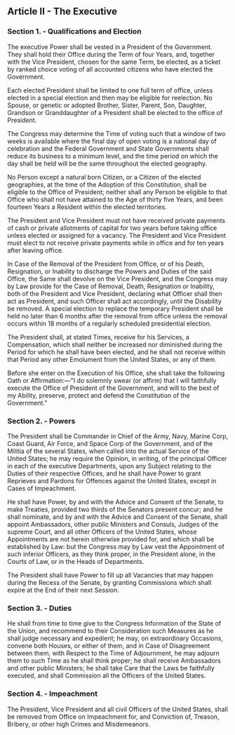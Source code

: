 
## Article II - The Executive

### Section 1. - Qualifications and Election

The executive Power shall be vested in a President of the Government. They shall hold their Office during the Term of four Years, and, together with the Vice President, chosen for the same Term, be elected, as a ticket by ranked choice voting of all accounted citizens who have elected the Government.

Each elected President shall be limited to one full term of office, unless elected in a special election and then may be eligible for reelection.  No Spouse, or genetic or adopted Brother, Sister, Parent, Son, Daughter, Grandson or Granddaughter of a President shall be elected to the office of President.

The Congress may determine the Time of voting such that a window of two weeks is available where the final day of open voting is a national day of celebration and the Federal Government and State Governments shall reduce its business to a minimum level, and the time period on which the day shall be held will be the same throughout the elected geography.

No Person except a natural born Citizen, or a Citizen of the elected geographies, at the time of the Adoption of this Constitution, shall be eligible to the Office of President; neither shall any Person be eligible to that Office who shall not have attained to the Age of thirty five Years, and been fourteen Years a Resident within the elected territories.

The President and Vice President must not have received private payments of cash or private allotments of capital for two years before taking office unless elected or assigned for a vacancy.  The President and Vice President  must elect to not receive private payments while in office and for ten years after leaving office.

In Case of the Removal of the President from Office, or of his Death, Resignation, or Inability to discharge the Powers and Duties of the said Office, the Same shall devolve on the Vice President, and the Congress may by Law provide for the Case of Removal, Death, Resignation or Inability, both of the President and Vice President, declaring what Officer shall then act as President, and such Officer shall act accordingly, until the Disability be removed.  A special election to replace the temporary President shall be held no later than 6 months after the removal from office unless the removal occurs within 18 months of a regularly scheduled presidential election.

The President shall, at stated Times, receive for his Services, a Compensation, which shall neither be increased nor diminished during the Period for which he shall have been elected, and he shall not receive within that Period any other Emolument from the United States, or any of them.

Before she enter on the Execution of his Office, she shall take the following Oath or Affirmation:—"I do solemnly swear (or affirm) that I will faithfully execute the Office of President of the Government, and will to the best of my Ability, preserve, protect and defend the Constitution of the Government."

### Section 2. - Powers

The President shall be Commander in Chief of the Army, Navy, Marine Corp, Coast Guard, Air Force, and Space Corp of the Government, and of the Militia of the several States, when called into the actual Service of the United States; he may require the Opinion, in writing, of the principal Officer in each of the executive Departments, upon any Subject relating to the Duties of their respective Offices, and he shall have Power to grant Reprieves and Pardons for Offences against the United States, except in Cases of Impeachment.

He shall have Power, by and with the Advice and Consent of the Senate, to make Treaties, provided two thirds of the Senators present concur; and he shall nominate, and by and with the Advice and Consent of the Senate, shall appoint Ambassadors, other public Ministers and Consuls, Judges of the supreme Court, and all other Officers of the United States, whose Appointments are not herein otherwise provided for, and which shall be established by Law: but the Congress may by Law vest the Appointment of such inferior Officers, as they think proper, in the President alone, in the Courts of Law, or in the Heads of Departments.

The President shall have Power to fill up all Vacancies that may happen during the Recess of the Senate, by granting Commissions which shall expire at the End of their next Session.

### Section 3. - Duties

He shall from time to time give to the Congress Information of the State of the Union, and recommend to their Consideration such Measures as he shall judge necessary and expedient; he may, on extraordinary Occasions, convene both Houses, or either of them, and in Case of Disagreement between them, with Respect to the Time of Adjournment, he may adjourn them to such Time as he shall think proper; he shall receive Ambassadors and other public Ministers; he shall take Care that the Laws be faithfully executed, and shall Commission all the Officers of the United States.

### Section 4. - Impeachment

The President, Vice President and all civil Officers of the United States, shall be removed from Office on Impeachment for, and Conviction of, Treason, Bribery, or other high Crimes and Misdemeanors.

